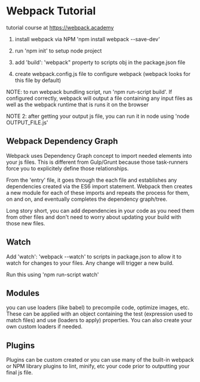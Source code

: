 # Webpack Tutorial 

tutorial course at https://webpack.academy

1) install webpack via NPM 'npm install webpack --save-dev'

2) run 'npm init' to setup node project

3) add 'build': 'webpack" property to scripts obj in the package.json file

4) create webpack.config.js file to configure webpack (webpack looks for this file by default)

NOTE: to run webpack bundling script, run 'npm run-script build'. If configured correctly, webpack will output a file containing any input files as well as the webpack runtime that is runs it on the browser

NOTE 2: after getting your output js file, you can run it in node using 'node OUTPUT_FILE.js'

## Webpack Dependency Graph

Webpack uses Dependency Graph concept to import needed elements into your js files. This is different from Gulp/Grunt because those task-runners force you to explicitely define those relationships.

From the 'entry' file, it goes through the each file and establishes any dependencies created via the ES6 import statement. Webpack then creates a new module for each of these imports and repeats the process for them, on and on, and eventually completes the dependency graph/tree.

Long story short, you can add dependencies in your code as you need them from other files and don't need to worry about updating your build with those new files.

## Watch

Add 'watch': 'webpack --watch' to scripts in package.json to allow it to watch for changes to your files. Any change will trigger a new build.

Run this using 'npm run-script watch'

## Modules

you can use loaders (like babel) to precompile code, optimize images, etc. These can be applied with an object containing the test (expression used to match files) and use (loaders to apply) properties.  You can also create your own custom loaders if needed. 

## Plugins

Plugins can be custom created or you can use many of the built-in webpack or NPM library plugins to lint, minify, etc your code prior to outputting your final js file.
